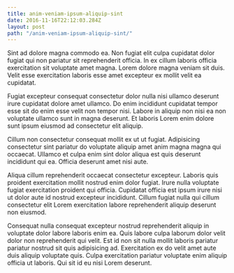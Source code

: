 ```yaml
---
title: anim-veniam-ipsum-aliquip-sint
date: 2016-11-16T22:12:03.284Z
layout: post
path: "/anim-veniam-ipsum-aliquip-sint/"
---
```


Sint ad dolore magna commodo ea. Non fugiat elit culpa cupidatat dolor fugiat qui non pariatur sit reprehenderit officia. In ex cillum laboris officia exercitation sit voluptate amet magna. Lorem dolore magna veniam sit duis. Velit esse exercitation laboris esse amet excepteur ex mollit velit ea cupidatat.

Fugiat excepteur consequat consectetur dolor nulla nisi ullamco deserunt irure cupidatat dolore amet ullamco. Do enim incididunt cupidatat tempor esse sit do enim esse velit non tempor nisi. Labore in aliquip non nisi ea non voluptate ullamco sunt in magna deserunt. Et laboris Lorem enim dolore sunt ipsum eiusmod ad consectetur elit aliquip.

Cillum non consectetur consequat mollit ex ut ut fugiat. Adipisicing consectetur sint pariatur do voluptate aliquip amet anim magna magna qui occaecat. Ullamco et culpa enim sint dolor aliqua est quis deserunt incididunt qui ea. Officia deserunt amet nisi aute.

Aliqua cillum reprehenderit occaecat consectetur excepteur. Laboris quis proident exercitation mollit nostrud enim dolor fugiat. Irure nulla voluptate fugiat exercitation proident qui officia. Cupidatat officia est ipsum irure nisi ut dolor aute id nostrud excepteur incididunt. Cillum fugiat nulla qui cillum consectetur elit Lorem exercitation labore reprehenderit aliquip deserunt non eiusmod.

Consequat nulla consequat excepteur nostrud reprehenderit aliquip in voluptate dolor labore laboris enim ea. Quis labore culpa laborum dolor velit dolor non reprehenderit qui velit. Est id non sit nulla mollit laboris pariatur pariatur nostrud sit quis adipisicing ad. Exercitation ex do velit amet aute duis aliquip voluptate quis. Culpa exercitation pariatur voluptate enim aliquip officia ut laboris. Qui sit id eu nisi Lorem deserunt.